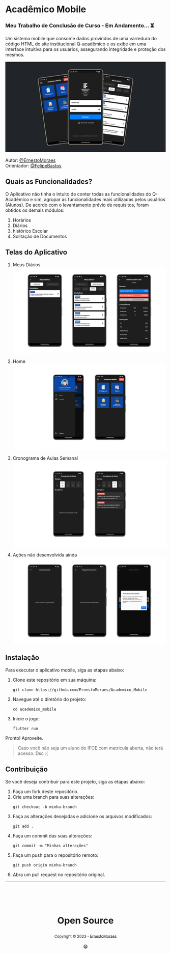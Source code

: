# Acadêmico Mobile 
### Meu Trabalho de Conclusão de Curso - Em Andamento... ⏳

Um sistema mobile que consome dados provindos de uma varredura do código HTML do site institucional Q-acadêmico e os exibe em uma interface intuitiva para os usuários, assegurando integridade e proteção dos mesmos.

![Logo](https://github.com/ErnestoMoraes/Academico_Mobile/blob/main/assets/images/readme/944shots_so.png)

Autor: [@ErnestoMoraes](https://github.com/ErnestoMoraes) <br>
Orientador: [@FelipeBastos](https://github.com/felipebastos)

## Quais as Funcionalidades?

O Aplicativo não tinha o intuito de conter todas as funcionalidades do Q-Acadêmico e sim, agrupar as funcionalidades mais utilizadas pelos usuários (Alunos). De acordo com o levantamento prévio de requisitos, foram obtidos os demais módulos:

1. Horários
2. Diários
3. histórico Escolar
4. Solitação de Documentos

## Telas do Aplicativo
1. Meus Diários
![image](https://github.com/ErnestoMoraes/Academico_Mobile/blob/main/assets/images/readme/243shots_so.png)

2. Home
![image](https://github.com/ErnestoMoraes/Academico_Mobile/blob/main/assets/images/readme/903shots_so.png)

3. Cronograma de Aulas Semanal
![image](https://github.com/ErnestoMoraes/Academico_Mobile/blob/main/assets/images/readme/942shots_so.png)

4. Ações não desenvolvida ainda
![image](https://github.com/ErnestoMoraes/Academico_Mobile/blob/main/assets/images/readme/229shots_so.png)


## Instalação
Para executar o aplicativo mobile, siga as etapas abaixo:

1. Clone este repositório em sua máquina:
   ```
   git clone https://github.com/ErnestoMoraes/Academico_Mobile
   ```
2. Navegue até o diretório do projeto:
   ```
   cd academico_mobile
   ```
3. Inicie o jogo:
   ```
   flutter run
   ```
   
Pronto! Aproveite.

> Caso você não seja um aluno do IFCE com matricula aberta, não terá acesso. Dsc :(

## Contribuição
Se você deseja contribuir para este projeto, siga as etapas abaixo:
1. Faça um fork deste repositório.
2. Crie uma branch para suas alterações:
   ```
   git checkout -b minha-branch
   ```
3. Faça as alterações desejadas e adicione os arquivos modificados:
   ```
   git add .
   ```
4. Faça um commit das suas alterações:
   ```
   git commit -m "Minhas alterações"
   ```
5. Faça um push para o repositório remoto:
   ```
   git push origin minha-branch
   ```
6. Abra um pull request no repositório original.
---

<div align="center">
  <br/>
  <br/>
  <br/>
    <div>
      <h1>Open Source</h1>
      <sub>Copyright © 2023 - <a href="https://github.com/ErnestoMoraes">ErnestoMoraes</sub></a>
    </div>
    <br/>
    😁
</div>
